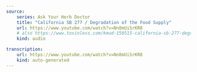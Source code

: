 ```yaml
---
source:
    series: Ask Your Herb Doctor 
    title: "California SB 277 / Degradation of the Food Supply"
    url: https://www.youtube.com/watch?v=Nn8mUiSrKR8
    # also https://www.toxinless.com/kmud-150515-california-sb-277-degradation-of-the-food-supply.mp3
    kind: audio

transcription:
    url: https://www.youtube.com/watch?v=Nn8mUiSrKR8
    kind: auto-generated
---
```

